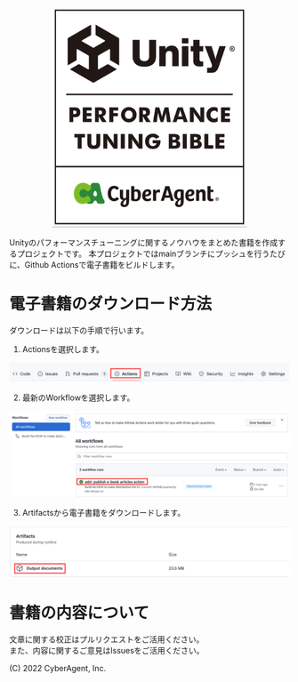 <p align="center">
  <img width=350 src="Documentation/bible_logo.png" alt="UnityPerformanceTuningBible">
</p>
Unityのパフォーマンスチューニングに関するノウハウをまとめた書籍を作成するプロジェクトです。  
本プロジェクトではmainブランチにプッシュを行うたびに、Github Actionsで電子書籍をビルドします。

# 電子書籍のダウンロード方法
ダウンロードは以下の手順で行います。
1. Actionsを選択します。

<p align="center">
  <img width=800 src="Documentation/download_01.png" alt="Download Step 01">
</p>

2. 最新のWorkflowを選択します。

<p align="center">
  <img width=800 src="Documentation/download_02.png" alt="Download Step 02">
</p>

3. Artifactsから電子書籍をダウンロードします。

<p align="center">
  <img width=800 src="Documentation/download_03.png" alt="Download Step 03">
</p>


# 書籍の内容について
文章に関する校正はプルリクエストをご活用ください。  
また、内容に関するご意見はIssuesをご活用ください。


(C) 2022 CyberAgent, Inc.

